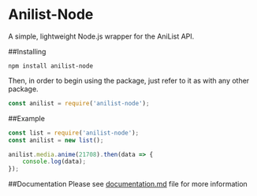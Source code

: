 # Anilist-Node
A simple, lightweight Node.js wrapper for the AniList API.

##Installing
```
npm install anilist-node
```

Then, in order to begin using the package, just refer to it as with any other package.
```javascript
const anilist = require('anilist-node');
```

##Example
```javascript 
const list = require('anilist-node');
const anilist = new list();

anilist.media.anime(21708).then(data => {
    console.log(data);
});
```

##Documentation
Please see [documentation.md](Documentation.md) file for more information